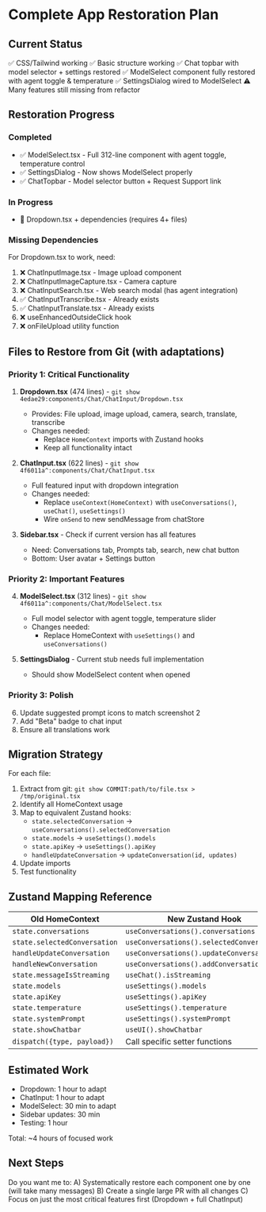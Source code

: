 # Complete App Restoration Plan

## Current Status
✅ CSS/Tailwind working
✅ Basic structure working
✅ Chat topbar with model selector + settings restored
✅ ModelSelect component fully restored with agent toggle & temperature
✅ SettingsDialog wired to ModelSelect
⚠️ Many features still missing from refactor

## Restoration Progress

### Completed
- ✅ ModelSelect.tsx - Full 312-line component with agent toggle, temperature control
- ✅ SettingsDialog - Now shows ModelSelect properly
- ✅ ChatTopbar - Model selector button + Request Support link

### In Progress
- 🔄 Dropdown.tsx + dependencies (requires 4+ files)

### Missing Dependencies
For Dropdown.tsx to work, need:
1. ❌ ChatInputImage.tsx - Image upload component
2. ❌ ChatInputImageCapture.tsx - Camera capture
3. ❌ ChatInputSearch.tsx - Web search modal (has agent integration)
4. ✅ ChatInputTranscribe.tsx - Already exists
5. ✅ ChatInputTranslate.tsx - Already exists
6. ❌ useEnhancedOutsideClick hook
7. ❌ onFileUpload utility function

## Files to Restore from Git (with adaptations)

### Priority 1: Critical Functionality

1. **Dropdown.tsx** (474 lines) - `git show 4edae29:components/Chat/ChatInput/Dropdown.tsx`
   - Provides: File upload, image upload, camera, search, translate, transcribe
   - Changes needed:
     - Replace `HomeContext` imports with Zustand hooks
     - Keep all functionality intact

2. **ChatInput.tsx** (622 lines) - `git show 4f6011a^:components/Chat/ChatInput.tsx`
   - Full featured input with dropdown integration
   - Changes needed:
     - Replace `useContext(HomeContext)` with `useConversations()`, `useChat()`, `useSettings()`
     - Wire `onSend` to new sendMessage from chatStore

3. **Sidebar.tsx** - Check if current version has all features
   - Need: Conversations tab, Prompts tab, search, new chat button
   - Bottom: User avatar + Settings button

### Priority 2: Important Features

4. **ModelSelect.tsx** (312 lines) - `git show 4f6011a^:components/Chat/ModelSelect.tsx`
   - Full model selector with agent toggle, temperature slider
   - Changes needed:
     - Replace HomeContext with `useSettings()` and `useConversations()`

5. **SettingsDialog** - Current stub needs full implementation
   - Should show ModelSelect content when opened

### Priority 3: Polish

6. Update suggested prompt icons to match screenshot 2
7. Add "Beta" badge to chat input
8. Ensure all translations work

## Migration Strategy

For each file:
1. Extract from git: `git show COMMIT:path/to/file.tsx > /tmp/original.tsx`
2. Identify all HomeContext usage
3. Map to equivalent Zustand hooks:
   - `state.selectedConversation` → `useConversations().selectedConversation`
   - `state.models` → `useSettings().models`
   - `state.apiKey` → `useSettings().apiKey`
   - `handleUpdateConversation` → `updateConversation(id, updates)`
4. Update imports
5. Test functionality

## Zustand Mapping Reference

| Old HomeContext | New Zustand Hook |
|----------------|------------------|
| `state.conversations` | `useConversations().conversations` |
| `state.selectedConversation` | `useConversations().selectedConversation` |
| `handleUpdateConversation` | `useConversations().updateConversation` |
| `handleNewConversation` | `useConversations().addConversation` |
| `state.messageIsStreaming` | `useChat().isStreaming` |
| `state.models` | `useSettings().models` |
| `state.apiKey` | `useSettings().apiKey` |
| `state.temperature` | `useSettings().temperature` |
| `state.systemPrompt` | `useSettings().systemPrompt` |
| `state.showChatbar` | `useUI().showChatbar` |
| `dispatch({type, payload})` | Call specific setter functions |

## Estimated Work
- Dropdown: 1 hour to adapt
- ChatInput: 1 hour to adapt
- ModelSelect: 30 min to adapt
- Sidebar updates: 30 min
- Testing: 1 hour

Total: ~4 hours of focused work

## Next Steps
Do you want me to:
A) Systematically restore each component one by one (will take many messages)
B) Create a single large PR with all changes
C) Focus on just the most critical features first (Dropdown + full ChatInput)
